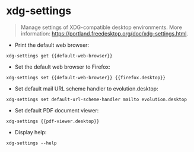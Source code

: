 # xdg-settings

> Manage settings of XDG-compatible desktop environments.
> More information: <https://portland.freedesktop.org/doc/xdg-settings.html>.

- Print the default web browser:

`xdg-settings get {{default-web-browser}}`

- Set the default web browser to Firefox:

`xdg-settings set {{default-web-browser}} {{firefox.desktop}}`

- Set default mail URL scheme handler to evolution.desktop:

`xdg-settings set default-url-scheme-handler mailto evolution.desktop`

- Set default PDF document viewer:

`xdg-settings {{pdf-viewer.desktop}}`

- Display help:

`xdg-settings --help`
